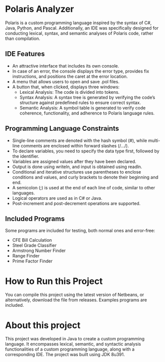 # Polaris Analyzer

Polaris is a custom programming language inspired by the syntax of C#, Java, Python, and Pascal. Additionally, an IDE was specifically designed for conducting lexical, syntax, and semantic analyses of Polaris code, rather than compilation.


## IDE Features

- An attractive interface that includes its own console.
- In case of an error, the console displays the error type, provides fix instructions, and positions the caret at the error location.
- A menu that allows users to open and save .pol files.
- A button that, when clicked, displays three windows:
  - Lexical Analysis: The code is divided into tokens.
  - Syntax Analysis: A syntax tree is generated by verifying the code’s structure against predefined rules to ensure correct syntax.
  - Semantic Analysis: A symbol table is generated to verify code coherence, functionality, and adherence to Polaris language rules.

## Programming Language Constraints

- Single-line comments are denoted with the hash symbol (#), while multi-line comments are enclosed within forward slashes (/…/).
- To declare variables, you need to specify the data type first, followed by the identifier.
- Variables are assigned values after they have been declared.
- Output is done using writeln, and input is obtained using readln.
- Conditional and iterative structures use parentheses to enclose conditions and values, and curly brackets to denote their beginning and end.
- A semicolon (;) is used at the end of each line of code, similar to other languages.
- Logical operators are used as in C# or Java.
- Post-increment and post-decrement operations are supported.

## Included Programs

Some programs are included for testing, both normal ones and error-free:

- CFE Bill Calculation
- Steel Grade Classifier
- Armstrong Number Finder
- Range Finder
- Prime Factor Finder

# How to Run this Project

You can compile this project using the latest version of Netbeans, or alternatively, download the file from releases. Examples programs are included.

# About this project

This project was developed in Java to create a custom programming language. It encompasses lexical, semantic, and syntactic analysis functionalities of a custom programming language, along with a corresponding IDE. The project was built using JDK 8u391.